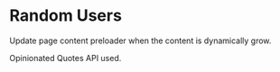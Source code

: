 # Random Users

Update page content preloader when the content is dynamically grow. 

Opinionated Quotes API used.
